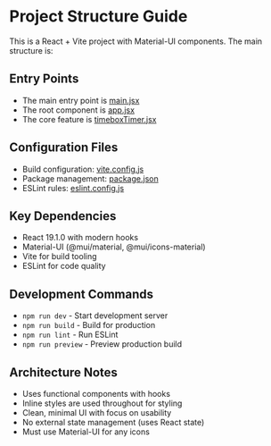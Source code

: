 
# Project Structure Guide

This is a React + Vite project with Material-UI components. The main structure is:

## Entry Points
- The main entry point is [main.jsx](mdc:claudia/src/main.jsx)
- The root component is [app.jsx](mdc:claudia/src/app.jsx)
- The core feature is [timeboxTimer.jsx](mdc:claudia/src/timeboxTimer.jsx)

## Configuration Files
- Build configuration: [vite.config.js](mdc:claudia/vite.config.js)
- Package management: [package.json](mdc:claudia/package.json)
- ESLint rules: [eslint.config.js](mdc:claudia/eslint.config.js)

## Key Dependencies
- React 19.1.0 with modern hooks
- Material-UI (@mui/material, @mui/icons-material)
- Vite for build tooling
- ESLint for code quality

## Development Commands
- `npm run dev` - Start development server
- `npm run build` - Build for production
- `npm run lint` - Run ESLint
- `npm run preview` - Preview production build

## Architecture Notes
- Uses functional components with hooks
- Inline styles are used throughout for styling
- Clean, minimal UI with focus on usability
- No external state management (uses React state)
- Must use Material-UI for any icons